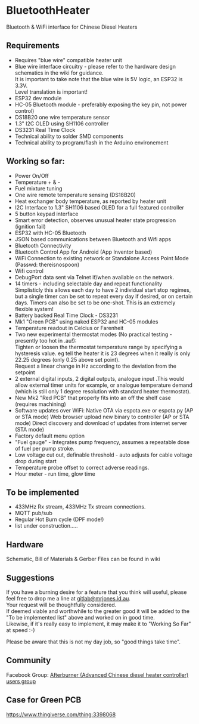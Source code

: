 # BluetoothHeater

Bluetooth & WiFi interface for Chinese Diesel Heaters

Requirements
--------------------------
* Requires "blue wire" compatible heater unit
* Blue wire interface circuitry - please refer to the hardware design schematics in the wiki for guidance.  
  It is important to take note that the blue wire is 5V logic, an ESP32 is 3.3V.  
  Level translation is important!
* ESP32 dev module
* HC-05 Bluetooth module - preferably exposing the key pin, not power control)
* DS18B20 one wire temperature sensor
* 1.3" I2C OLED using SH1106 controller
* DS3231 Real Time Clock
* Technical ability to solder SMD components
* Technical ability to program/flash in the Arduino environement

Working so far:
--------------------------
* Power On/Off
* Temperature + & -
* Fuel mixture tuning
* One wire remote temperature sensing (DS18B20)
* Heat exchanger body temperature, as reported by heater unit
* I2C Interface to 1.3" SH1106 based OLED for a full featured controller
* 5 button keypad interface
* Smart error detection, observes unusual heater state progression (ignition fail)
* ESP32 with HC-05 Bluetooth
* JSON based communications between Bluetooth and Wifi apps
* Bluetooth Connectivity
* Bluetooth Control App for Android (App Inventor based)
* WiFi Connection to existing network or Standalone Access Point Mode (Passwd: thereisnospoon)
* Wifi control
* DebugPort data sent via Telnet if/when available on the network.
* 14 timers - including selectable day and repeat functionality    
  Simplisticly this allows each day to have 2 individual start stop regimes, but 
  a single timer can be set to repeat every day if desired, or on certain days.
  Timers can also be set to be one-shot.
  This is an extremely flexible system!   
* Battery backed Real Time Clock - DS3231
* Mk1 "Green PCB" using naked ESP32 and HC-05 modules 
* Temperature readout in Celcius or Farenheit
* Two new experimental thermostat modes (No practical testing - presently too hot in .au!):  
    Tighten or loosen the thermostat temperature range by specifying a hysteresis value. eg tell the heater it is 23 degrees when it really is only 22.25 degrees (only 0.25 above set point).  
    Request a linear change in Hz according to the deviation from the setpoint
* 2 external digital inputs, 2 digital outputs, analogue input .This would allow external timer units for example, or analogue temperature demand (which is still only 1 degree resolution with standard heater thermostat). 
* New Mk2 "Red PCB" that properly fits into an off the shelf case (requires machining)
* Software updates over WiFi: 
    Native OTA via espota.exe or espota.py (AP or STA mode)
    Web browser upload new binary to controller (AP or STA mode)
    Direct discovery and download of updates from internet server (STA mode)
* Factory default menu option
* "Fuel gauge" - Integrates pump frequency, assumes a repeatable dose of fuel per pump stroke.
* Low voltage cut out, definable threshold - auto adjusts for cable voltage drop during start
* Temperature probe offset to correct adverse readings.
* Hour meter - run time, glow time
 

To be implemented 
--------------------------
* 433MHz Rx stream, 433MHz Tx stream connections. 
* MQTT pub/sub 
* Regular Hot Burn cycle (DPF mode!)
* list under construction.....

Hardware
--------------------------
Schematic, Bill of Materials & Gerber Files can be found in wiki

Suggestions
--------------------------
If you have a burning desire for a feature that you think will useful, please feel free to drop me a line at gitlab@mrjones.id.au.  
Your request will be thoughtfully considered.  
If deemed viable and worthwhile to the greater good it will be added to the "To be implemented list" above and worked on in good time.  
Likewise, if it's really easy to implement, it may make it to "Working So Far" at speed :-)

Please be aware that this is not my day job, so "good things take time".

Community
--------------------------
Facebook Group: [Afterburner (Advanced Chinese diesel heater controller) users group](https://www.facebook.com/groups/388958075385659)

Case for Green PCB
--------------------------
https://www.thingiverse.com/thing:3398068

